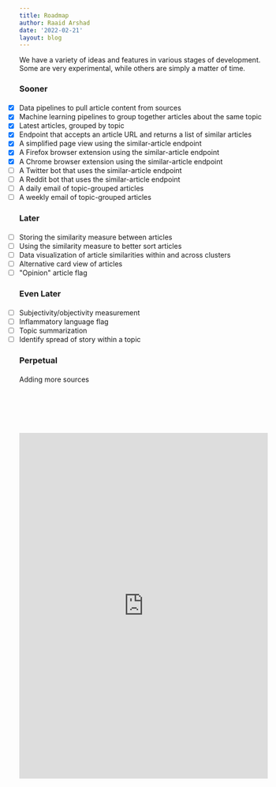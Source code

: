 ```yaml
---
title: Roadmap
author: Raaid Arshad
date: '2022-02-21'
layout: blog
---
```


We have a variety of ideas and features in various stages of development. Some are very experimental, while others are simply a matter of time.

### Sooner
- [x] Data pipelines to pull article content from sources
- [x] Machine learning pipelines to group together articles about the same topic
- [x] Latest articles, grouped by topic
- [x] Endpoint that accepts an article URL and returns a list of similar articles
- [x] A simplified page view using the similar-article endpoint
- [x] A Firefox browser extension using the similar-article endpoint
- [x] A Chrome browser extension using the similar-article endpoint
- [ ] A Twitter bot that uses the similar-article endpoint
- [ ] A Reddit bot that uses the similar-article endpoint
- [ ] A daily email of topic-grouped articles
- [ ] A weekly email of topic-grouped articles

### Later
- [ ] Storing the similarity measure between articles
- [ ] Using the similarity measure to better sort articles
- [ ] Data visualization of article similarities within and across clusters
- [ ] Alternative card view of articles
- [ ] "Opinion" article flag

### Even Later
- [ ] Subjectivity/objectivity measurement
- [ ] Inflammatory language flag
- [ ] Topic summarization
- [ ] Identify spread of story within a topic

### Perpetual
- Adding more sources


<div id="form-container">
	<iframe id="feature-form" src="https://docs.google.com/forms/d/e/1FAIpQLSfRShkfVqTmiCaBvpv5PMoKsZW14kgXN8b16hlyafgVCtXJwQ/viewform?embedded=true" frameborder="0" marginheight="0" marginwidth="0">Loading…</iframe>
</div>

<style>
    h3 {
        margin-bottom: 20px;
    }
    ul {
        list-style-type: none;
        padding: 0;
    }

    #form-container {
		margin-top: 100px;
		display: flex;
		align-items: center;
		justify-content: center;
	}
	#feature-form {
		width: 640px;
		height: 700px;
	}

	@media screen and (max-width: 790px) {
		#feature-form {
			width: 400px;
			height: 1000px;
		}
	}
</style>